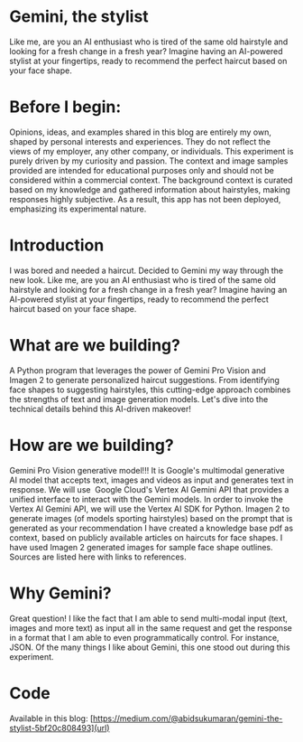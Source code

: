 # Gemini, the stylist
Like me, are you an AI enthusiast who is tired of the same old hairstyle and looking for a fresh change in a fresh year? Imagine having an AI-powered stylist at your fingertips, ready to recommend the perfect haircut based on your face shape.

# Before I begin: 
Opinions, ideas, and examples shared in this blog are entirely my own, shaped by personal interests and experiences. They do not reflect the views of my employer, any other company, or individuals. This experiment is purely driven by my curiosity and passion. The context and image samples provided are intended for educational purposes only and should not be considered within a commercial context. The background context is curated based on my knowledge and gathered information about hairstyles, making responses highly subjective. As a result, this app has not been deployed, emphasizing its experimental nature.

# Introduction
I was bored and needed a haircut. Decided to Gemini my way through the new look. Like me, are you an AI enthusiast who is tired of the same old hairstyle and looking for a fresh change in a fresh year? Imagine having an AI-powered stylist at your fingertips, ready to recommend the perfect haircut based on your face shape. 

# What are we building?
A Python program that leverages the power of Gemini Pro Vision and Imagen 2 to generate personalized haircut suggestions. From identifying face shapes to suggesting hairstyles, this cutting-edge approach combines the strengths of text and image generation models. Let's dive into the technical details behind this AI-driven makeover!

# How are we building?
Gemini Pro Vision generative model!!! It is Google's multimodal generative AI model that accepts text, images and videos as input and generates text in response. We will use 
Google Cloud's Vertex AI Gemini API that provides a unified interface to interact with the Gemini models. In order to invoke the Vertex AI Gemini API, we will use the Vertex AI SDK for Python.
Imagen 2 to generate images (of models sporting hairstyles) based on the prompt that is generated as your recommendation
I have created a knowledge base pdf as context, based on publicly available articles on haircuts for face shapes. I have used Imagen 2 generated images for sample face shape outlines. Sources are listed here with links to references.

# Why Gemini?
Great question! I like the fact that I am able to send multi-modal input (text, images and more text) as input all in the same request and get the response in a format that I am able to even programmatically control. For instance, JSON. Of the many things I like about Gemini, this one stood out during this experiment.

# Code
Available in this blog:
[https://medium.com/@abidsukumaran/gemini-the-stylist-5bf20c808493](url)

